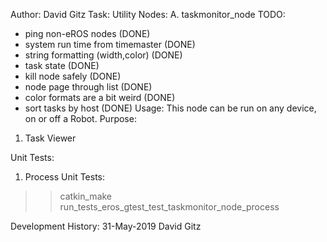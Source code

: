 Author: David Gitz
Task: Utility
Nodes:
A. taskmonitor_node
TODO:
- ping non-eROS nodes (DONE)
- system run time from timemaster (DONE)
- string formatting (width,color) (DONE)
- task state (DONE)
- kill node safely (DONE)
- node page through list (DONE)
- color formats are a bit weird (DONE)
- sort tasks by host (DONE)
Usage: This node can be run on any device, on or off a Robot.
Purpose: 
1. Task Viewer

Unit Tests:
1.  Process Unit Tests:
  >>catkin_make run_tests_eros_gtest_test_taskmonitor_node_process

  
Development History:
31-May-2019 David Gitz

